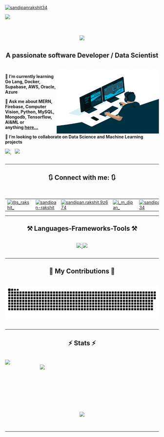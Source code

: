 <a href="#">
    <p align="left"> 
        <img src="https://komarev.com/ghpvc/?username=sandipanrakshit34&label=Profile%20views&color=0e75b6&style=flat" alt="sandipanrakshit34" /> 
    </p>
</a>
<a href="#">
    
<img src="https://github.com/sandipanrakshit34/sandipanrakshit34/blob/main/Sandipan_Rakshit.gif" /> 

</a>
<h1 align="center">
    <a href="#">
    <img src="https://readme-typing-svg.herokuapp.com/?font=Righteous&color=34F700&size=35&center=true&vCenter=true&width=500&height=70&duration=2600&lines=Hi+There!+👋;+I'm+Sandipan+Rakshit!;I'm+Data+Scientist;I'm+Software+Developer" />
    </a>
</h1>
<h2 align="center">A passionate software Developer / Data Scientist</h2>

<br/>

<a href="#">
 <img align="right" src="https://github.com/sandipanrakshit34/sandipanrakshit34/blob/main/engineer1.gif" height ="210" width="335"/>
 </a>
 <div align="left">
<p>
    
**🌱 I’m currently learning Go Lang, Docker, Supabase, AWS, Oracle, Azure**

**💬 Ask me about MERN, Firebase, Computer Vision, Python, MySQL, <br>
Mongodb, Tensorflow, AI&ML or anything&nbsp;[here...](https://sandipanrakshit.netlify.app/)** 

**🔭 I’m looking to collaborate on Data Science and Machine Learning projects** </p>
</div>
 
<div align="left"> 
  <a href="mailto:sandipanrakshit6@gmail.com">
    <img src="https://img.shields.io/badge/Gmail-333333?style=for-the-badge&logo=gmail&logoColor=red" />
  </a>&nbsp&nbsp
  <a href="https://sandipanrakshit.netlify.app/" target="_main">
     <img src="https://img.shields.io/badge/Portfolio-FF5722?style=for-the-badge&logo=todoist&logoColor=white" target="_main" /> 
  </a>
</div>
<br>
<hr>

<h2 align="center">🔃 Connect with me: 🔃</h2>
<br/>
<div align="center">
        <table style="border-collapse: collapse; border: none;">
            <tr>
                <td style="border: none;">
                    <a href="https://twitter.com/@s_rakshit_" target="_blank">
                        <img src="https://raw.githubusercontent.com/rahuldkjain/github-profile-readme-generator/master/src/images/icons/Social/twitter.svg" alt="@s_rakshit_" height="30" width="40" />
                    </a>
                </td>
                <td style="border: none; ">
                    <a href="https://linkedin.com/in/sandipan-rakshit" target="_blank">
                        <img src="https://raw.githubusercontent.com/rahuldkjain/github-profile-readme-generator/master/src/images/icons/Social/linked-in-alt.svg" alt="sandipan-rakshit" height="30" width="40" />
                    </a>
                </td>
                <td style="border: none;">
                    <a href="https://fb.com/sandipan.rakshit.9z674" target="_blank">
                        <img src="https://raw.githubusercontent.com/rahuldkjain/github-profile-readme-generator/master/src/images/icons/Social/facebook.svg" alt="sandipan.rakshit.9z674" height="30" width="40" />
                    </a>
                </td>
                <td style="border: none;">
                    <a href="https://instagram.com/i_m_dipan_" target="_blank">
                        <img src="https://raw.githubusercontent.com/rahuldkjain/github-profile-readme-generator/master/src/images/icons/Social/instagram.svg" alt="i_m_dipan_" height="30" width="40" />
                    </a>
                </td>
                <td style="border: none;">
                    <a href="https://www.hackerrank.com/sandipan34" target="_blank">
                        <img src="https://raw.githubusercontent.com/rahuldkjain/github-profile-readme-generator/master/src/images/icons/Social/hackerrank.svg" alt="sandipan34" height="30" width="40" />
                    </a>
                </td>
                <td style="border: none;">
                    <a href="https://www.leetcode.com/sandipan34" target="_blank">
                        <img src="https://raw.githubusercontent.com/rahuldkjain/github-profile-readme-generator/master/src/images/icons/Social/leet-code.svg" alt="sandipan34" height="30" width="40" />
                    </a>
                </td>
            </tr>
        </table>
    </div>

 <hr/>
 
<h2 align="center">⚒️ Languages-Frameworks-Tools ⚒️</h2>
<br/>
<div align="center">
    <a href="#">
    <img src="https://skillicons.dev/icons?i=python,cpp,java,gcp,ai,linux,matlab,aws,git,r,azure,mysql,docker" />
    <img src="https://skillicons.dev/icons?i=html,css,javascript,mongodb,express,react,angular,nodejs,nextjs,php,tailwind,tensorflow,firebase" /><br>
    </a>
</div>

<br/>
<hr/>

<div align="center">
  <h2>🐍 My Contributions 🐍</h2>
  <br>
<a href="#">
  <img alt="snake eating my contributions" src="https://github.com/sandipanrakshit34/sandipanrakshit34/blob/main/github-snake.svg" />
    </a>
  </br></br>
</div>
<hr/>

<h2 align="center">⚡ Stats ⚡</h2>
<br>
<div align=center>
    <a href="#">
      <img align="left" width=390 src="https://github-readme-streak-stats.herokuapp.com/?user=sandipanrakshit34&theme=react&border_radius=10&border=61DAFB" />
    </a>
    <a href="#">
      <img align="right" width=390 src="https://github-readme-stats.vercel.app/api?username=sandipanrakshit34&show_icons=true&theme=react&border_color=61dafb&border_radius=10&rank_icon=github" />
    </a>
  </div>
  <br><br><br><br><br><br><br><br><br>
  <div align=center>
    <a href="#">
      <img width=325 align="center" src="https://github-readme-stats.vercel.app/api/top-langs/?username=sandipanrakshit34&hide=c%23,powershell,Mathematica,Ruby,Objective-C,Objective-C%2b%2b,Cuda&title_color=61dafb&text_color=ffffff&icon_color=61dafb&bg_color=20232a&langs_count=8&layout=compact&theme=react&border_color=61dafb&border_radius=10" />
    </a>
  </div>
  <br>
  <br>
<hr/>
<br/>
